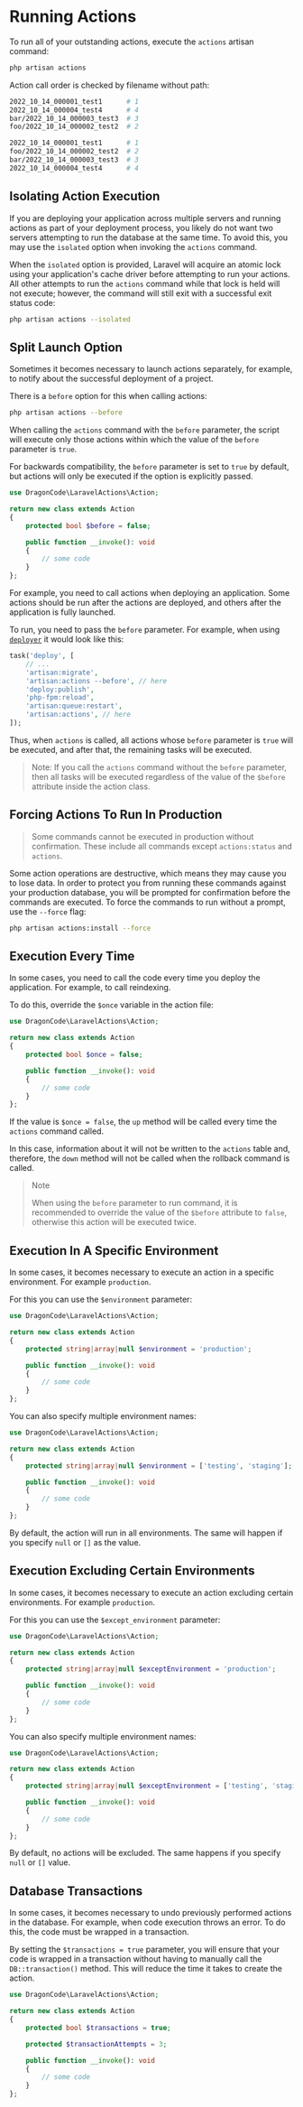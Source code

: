 # Running Actions

To run all of your outstanding actions, execute the `actions` artisan command:

```bash
php artisan actions
```

Action call order is checked by filename without path:

```bash
2022_10_14_000001_test1      # 1
2022_10_14_000004_test4      # 4
bar/2022_10_14_000003_test3  # 3
foo/2022_10_14_000002_test2  # 2
```

```bash
2022_10_14_000001_test1      # 1
foo/2022_10_14_000002_test2  # 2
bar/2022_10_14_000003_test3  # 3
2022_10_14_000004_test4      # 4
```

## Isolating Action Execution

If you are deploying your application across multiple servers and running actions as part of your deployment process, you likely do not want two servers attempting to run
the database at the same time. To avoid this, you may use the `isolated` option when invoking the `actions` command.

When the `isolated` option is provided, Laravel will acquire an atomic lock using your application's cache driver before attempting to run your actions. All other attempts to
run the `actions` command while that lock is held will not execute; however, the command will still exit with a successful exit status code:

```bash
php artisan actions --isolated
```

## Split Launch Option

Sometimes it becomes necessary to launch actions separately, for example, to notify about the successful deployment of a project.

There is a `before` option for this when calling actions:

```bash
php artisan actions --before
```

When calling the `actions` command with the `before` parameter, the script will execute only those actions within which the value of the `before` parameter is `true`.

For backwards compatibility, the `before` parameter is set to `true` by default, but actions will only be executed if the option is explicitly passed.

```php
use DragonCode\LaravelActions\Action;

return new class extends Action
{
    protected bool $before = false;

    public function __invoke(): void
    {
        // some code
    }
};
```

For example, you need to call actions when deploying an application. Some actions should be run after the actions are deployed, and others after the application is fully
launched.

To run, you need to pass the `before` parameter. For example, when using [`deployer`](https://github.com/deployphp/deployer) it would look like this:

```php
task('deploy', [
    // ...
    'artisan:migrate',
    'artisan:actions --before', // here
    'deploy:publish',
    'php-fpm:reload',
    'artisan:queue:restart',
    'artisan:actions', // here
]);
```

Thus, when `actions` is called, all actions whose `before` parameter is `true` will be executed, and after that, the remaining tasks will be executed.

> Note:
> If you call the `actions` command without the `before` parameter,
> then all tasks will be executed regardless of the value of the `$before`
> attribute inside the action class.

## Forcing Actions To Run In Production

> Some commands cannot be executed in production without confirmation.
> These include all commands except `actions:status` and `actions`.

Some action operations are destructive, which means they may cause you to lose data. In order to protect you from running these commands against your production database,
you will be prompted for confirmation before the commands are executed. To force the commands to run without a prompt, use the `--force` flag:

```bash
php artisan actions:install --force
```

## Execution Every Time

In some cases, you need to call the code every time you deploy the application. For example, to call reindexing.

To do this, override the `$once` variable in the action file:

```php
use DragonCode\LaravelActions\Action;

return new class extends Action
{
    protected bool $once = false;

    public function __invoke(): void
    {
        // some code
    }
};
```

If the value is `$once = false`, the `up` method will be called every time the `actions` command called.

In this case, information about it will not be written to the `actions` table and, therefore, the `down` method will not be called when the rollback command is called.

> Note
>
> When using the `before` parameter to run command, it is recommended to override the value of the `$before` attribute to `false`, otherwise this action will be executed twice.

## Execution In A Specific Environment

In some cases, it becomes necessary to execute an action in a specific environment. For example `production`.

For this you can use the `$environment` parameter:

```php
use DragonCode\LaravelActions\Action;

return new class extends Action
{
    protected string|array|null $environment = 'production';

    public function __invoke(): void
    {
        // some code
    }
};
```

You can also specify multiple environment names:

```php
use DragonCode\LaravelActions\Action;

return new class extends Action
{
    protected string|array|null $environment = ['testing', 'staging'];

    public function __invoke(): void
    {
        // some code
    }
};
```

By default, the action will run in all environments. The same will happen if you specify `null` or `[]` as the value.

## Execution Excluding Certain Environments

In some cases, it becomes necessary to execute an action excluding certain environments. For example `production`.

For this you can use the `$except_environment` parameter:

```php
use DragonCode\LaravelActions\Action;

return new class extends Action
{
    protected string|array|null $exceptEnvironment = 'production';

    public function __invoke(): void
    {
        // some code
    }
};
```

You can also specify multiple environment names:

```php
use DragonCode\LaravelActions\Action;

return new class extends Action
{
    protected string|array|null $exceptEnvironment = ['testing', 'staging'];

    public function __invoke(): void
    {
        // some code
    }
};
```

By default, no actions will be excluded. The same happens if you specify `null` or `[]` value.

## Database Transactions

In some cases, it becomes necessary to undo previously performed actions in the database. For example, when code execution throws an error. To do this, the code must be wrapped in
a transaction.

By setting the `$transactions = true` parameter, you will ensure that your code is wrapped in a transaction without having to manually call the `DB::transaction()` method. This
will reduce the time it takes to create the action.

```php
use DragonCode\LaravelActions\Action;

return new class extends Action
{
    protected bool $transactions = true;

    protected $transactionAttempts = 3;

    public function __invoke(): void
    {
        // some code
    }
};
```
